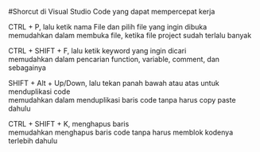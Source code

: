 #Shorcut di Visual Studio Code yang dapat mempercepat kerja

CTRL + P, lalu ketik nama File dan pilih file yang ingin dibuka<br>
memudahkan dalam membuka file, ketika file project sudah terlalu banyak

CTRL + SHIFT + F, lalu ketik keyword yang ingin dicari<br>
memudahkan dalam pencarian function, variable, comment, dan sebagainya

SHIFT + Alt + Up/Down, lalu tekan panah bawah atau atas untuk menduplikasi code<br>
memudahkan dalam menduplikasi baris code tanpa harus copy paste dahulu

CTRL + SHIFT + K, menghapus baris<br>
memudahkan menghapus baris code tanpa harus memblok kodenya terlebih dahulu

